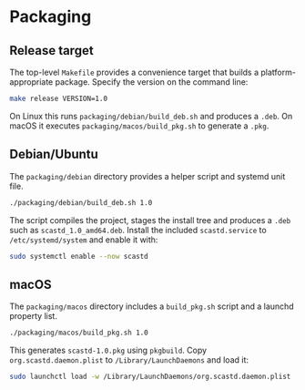 # Packaging

## Release target

The top-level `Makefile` provides a convenience target that builds a
platform-appropriate package. Specify the version on the command line:

```bash
make release VERSION=1.0
```

On Linux this runs `packaging/debian/build_deb.sh` and produces a `.deb`.
On macOS it executes `packaging/macos/build_pkg.sh` to generate a `.pkg`.

## Debian/Ubuntu

The `packaging/debian` directory provides a helper script and systemd unit file.

```bash
./packaging/debian/build_deb.sh 1.0
```

The script compiles the project, stages the install tree and produces a `.deb` such as `scastd_1.0_amd64.deb`.
Install the included `scastd.service` to `/etc/systemd/system` and enable it with:

```bash
sudo systemctl enable --now scastd
```

## macOS

The `packaging/macos` directory includes a `build_pkg.sh` script and a launchd property list.

```bash
./packaging/macos/build_pkg.sh 1.0
```

This generates `scastd-1.0.pkg` using `pkgbuild`.
Copy `org.scastd.daemon.plist` to `/Library/LaunchDaemons` and load it:

```bash
sudo launchctl load -w /Library/LaunchDaemons/org.scastd.daemon.plist
```
